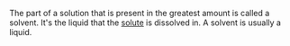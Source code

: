 The part of a solution that is present in the greatest amount is called a solvent. It's the liquid that the [solute](Jee/Chemistry/Solution/Solute.md) is dissolved in. A solvent is usually a liquid.